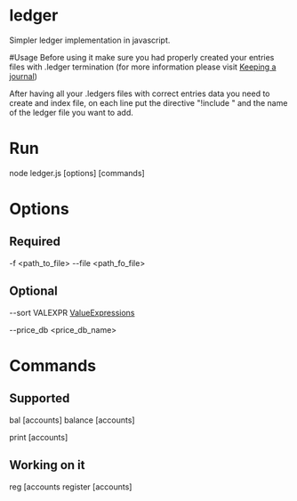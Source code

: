 # ledger
Simpler ledger implementation in javascript.

#Usage
Before using it make sure you had properly created your entries files with .ledger termination (for more information please visit [Keeping a journal](https://www.ledger-cli.org/3.0/doc/ledger3.html#Keeping-a-Journal))

After having all your .ledgers files with correct entries data you need to create and index file, on each line put the directive "!include " and the name of the ledger file you want to add.

# Run
node ledger.js [options] [commands]

# Options
## Required 
  -f <path_to_file>
  --file <path_fo_file>

## Optional 
  --sort VALEXPR [ValueExpressions](https://www.ledger-cli.org/3.0/doc/ledger3.html#Value-Expressions)
  
  --price_db <price_db_name>
  
# Commands 
## Supported
  bal [accounts]
  balance [accounts]
  
  print [accounts]
  
## Working on it
  reg [accounts
  register [accounts]
  

